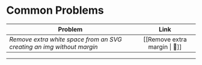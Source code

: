 # Common Problems

| Problem                                                               |             Link              |
| --------------------------------------------------------------------- | :---------------------------: |
| _Remove extra white space from an SVG creating an img without margin_ | [[Remove extra margin \| 🌭]] |

---
